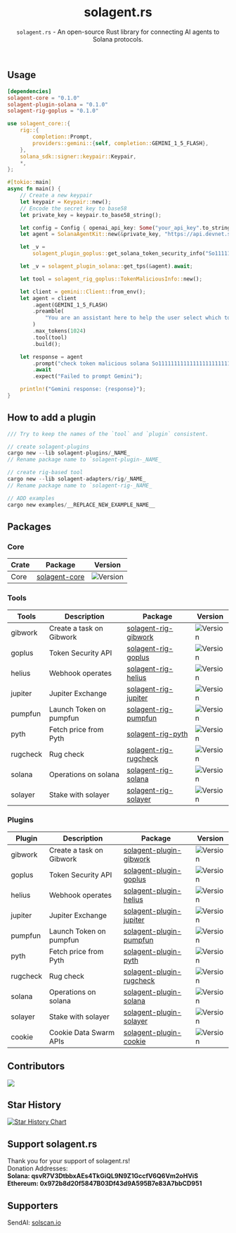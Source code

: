 <div align="center">

# solagent.rs   
`solagent.rs` - An open-source Rust library for connecting AI agents to Solana protocols. 
</div>

</br>

## Usage
```toml
[dependencies]
solagent-core = "0.1.0"
solagent-plugin-solana = "0.1.0"
solagent-rig-goplus = "0.1.0"
```
```rust
use solagent_core::{
    rig::{
        completion::Prompt,
        providers::gemini::{self, completion::GEMINI_1_5_FLASH},
    },
    solana_sdk::signer::keypair::Keypair,
    *,
};

#[tokio::main]
async fn main() {
    // Create a new keypair
    let keypair = Keypair::new();
    // Encode the secret key to base58
    let private_key = keypair.to_base58_string();

    let config = Config { openai_api_key: Some("your_api_key".to_string()), ..Default::default() };
    let agent = SolanaAgentKit::new(&private_key, "https://api.devnet.solana.com", config);

    let _v =
        solagent_plugin_goplus::get_solana_token_security_info("So11111111111111111111111111111111111111112").await;

    let _v = solagent_plugin_solana::get_tps(&agent).await;

    let tool = solagent_rig_goplus::TokenMaliciousInfo::new();

    let client = gemini::Client::from_env();
    let agent = client
        .agent(GEMINI_1_5_FLASH)
        .preamble(
            "You are an assistant here to help the user select which tool is most appropriate to perform operations.",
        )
        .max_tokens(1024)
        .tool(tool)
        .build();

    let response = agent
        .prompt("check token malicious solana So11111111111111111111111111111111111111112")
        .await
        .expect("Failed to prompt Gemini");

    println!("Gemini response: {response}");
}
```

## How to add a plugin
```rust
/// Try to keep the names of the `tool` and `plugin` consistent.

// create solagent-plugins
cargo new --lib solagent-plugins/_NAME_
// Rename package name to `solagent-plugin-_NAME_ 

// create rig-based tool
cargo new --lib solagent-adapters/rig/_NAME_
// Rename package name to `solagent-rig-_NAME_

// ADD examples
cargo new examples/__REPLACE_NEW_EXAMPLE_NAME__
```

## Packages
### Core
| Crate | Package | Version | 
| --- | --- | --- |
| Core | [solagent-core](https://crates.io/crates/solagent-core) | ![Version](https://img.shields.io/crates/v/solagent-core) |

### Tools
| Tools | Description | Package | Version |
| --- | --- | --- | --- | 
| gibwork | Create a task on Gibwork | [solagent-rig-gibwork](https://crates.io/crates/solagent-rig-gibwork) | ![Version](https://img.shields.io/crates/v/solagent-rig-gibwork) |
| goplus | Token Security API | [solagent-rig-goplus](https://crates.io/crates/solagent-rig-goplus) | ![Version](https://img.shields.io/crates/v/solagent-rig-goplus) |
| helius | Webhook operates  | [solagent-rig-helius](https://crates.io/crates/solagent-rig-helius) | ![Version](https://img.shields.io/crates/v/solagent-rig-helius) |
| jupiter | Jupiter Exchange  | [solagent-rig-jupiter](https://crates.io/crates/solagent-rig-jupiter) | ![Version](https://img.shields.io/crates/v/solagent-rig-jupiter) |
| pumpfun | Launch Token on pumpfun  | [solagent-rig-pumpfun](https://crates.io/crates/solagent-rig-pumpfun) | ![Version](https://img.shields.io/crates/v/solagent-rig-pumpfun) |
| pyth | Fetch price from Pyth  | [solagent-rig-pyth](https://crates.io/crates/solagent-rig-pyth) | ![Version](https://img.shields.io/crates/v/solagent-rig-pyth) |
| rugcheck | Rug check | [solagent-rig-rugcheck](https://crates.io/crates/solagent-rig-rugcheck) | ![Version](https://img.shields.io/crates/v/solagent-rig-rugcheck) |
| solana | Operations on solana | [solagent-rig-solana](https://crates.io/crates/solagent-rig-solana) | ![Version](https://img.shields.io/crates/v/solagent-rig-solana) |
| solayer | Stake with solayer | [solagent-rig-solayer](https://crates.io/crates/solagent-rig-solayer) | ![Version](https://img.shields.io/crates/v/solagent-rig-solayer) |
 

### Plugins
| Plugin | Description | Package | Version |
| --- | --- | --- | --- | 
| gibwork | Create a task on Gibwork | [solagent-plugin-gibwork](https://crates.io/crates/solagent-plugin-gibwork) | ![Version](https://img.shields.io/crates/v/solagent-plugin-gibwork) |
| goplus | Token Security API | [solagent-plugin-goplus](https://crates.io/crates/solagent-plugin-goplus) | ![Version](https://img.shields.io/crates/v/solagent-plugin-goplus) |
| helius | Webhook operates  | [solagent-plugin-helius](https://crates.io/crates/solagent-plugin-helius) | ![Version](https://img.shields.io/crates/v/solagent-plugin-helius) |
| jupiter | Jupiter Exchange  | [solagent-plugin-jupiter](https://crates.io/crates/solagent-plugin-jupiter) | ![Version](https://img.shields.io/crates/v/solagent-plugin-jupiter) |
| pumpfun | Launch Token on pumpfun  | [solagent-plugin-pumpfun](https://crates.io/crates/solagent-plugin-pumpfun) | ![Version](https://img.shields.io/crates/v/solagent-plugin-pumpfun) |
| pyth | Fetch price from Pyth  | [solagent-plugin-pyth](https://crates.io/crates/solagent-plugin-pyth) | ![Version](https://img.shields.io/crates/v/solagent-plugin-pyth) |
| rugcheck | Rug check | [solagent-plugin-rugcheck](https://crates.io/crates/solagent-plugin-rugcheck) | ![Version](https://img.shields.io/crates/v/solagent-plugin-rugcheck) |
| solana | Operations on solana | [solagent-plugin-solana](https://crates.io/crates/solagent-plugin-solana) | ![Version](https://img.shields.io/crates/v/solagent-plugin-solana) |
| solayer | Stake with solayer | [solagent-plugin-solayer](https://crates.io/crates/solagent-plugin-solayer) | ![Version](https://img.shields.io/crates/v/solagent-plugin-solayer) |
| cookie | Cookie Data Swarm APIs | [solagent-plugin-cookie](https://crates.io/crates/solagent-plugin-cookie) | ![Version](https://img.shields.io/crates/v/solagent-plugin-cookie) |
 

## Contributors

<a href="https://github.com/zTgx/solagent.rs/graphs/contributors">
  <img src="https://contrib.rocks/image?repo=zTgx/solagent.rs" />
</a>

## Star History

[![Star History Chart](https://api.star-history.com/svg?repos=zTgx/solagent.rs&type=Date)](https://star-history.com/#zTgx/solagent.rs&Date)

## Support solagent.rs
Thank you for your support of solagent.rs!   
Donation Addresses:  
**Solana: qsvR7V3DtbbxAEs4TkGiQL9N9Z1GccfV6Q6Vm2oHViS**  
**Ethereum: 0x972b8d20f5847B03Df43d9A595B7e83A7bbCD951**  

## Supporters  
SendAI: [solscan.io](https://solscan.io/tx/nf3B1zaTZcLuCLVTkLFHuTqjVjLUwXHkCnN3Tdm7PHSDunjJD6tZHYHgijJKbCcchHaxVYWM4uEgieQyLjRBCR4)  

